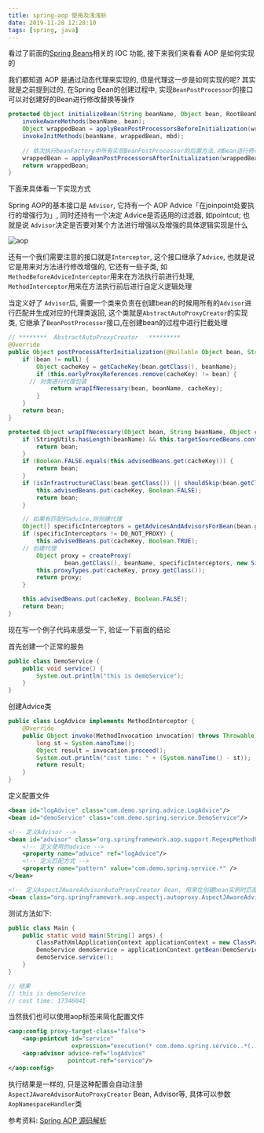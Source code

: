 ```yaml
---
title: spring-aop 使用及浅浅析
date: 2019-11-28 12:28:10
tags: [spring, java]
---
```




看过了前面的[Spring Beans](tags/spring/)相关的 IOC 功能, 接下来我们来看看 AOP 是如何实现的

我们都知道 AOP 是通过动态代理来实现的, 但是代理这一步是如何实现的呢? 其实就是之前提到过的, 在Spring Bean的创建过程中, 实现`BeanPostProcessor`的接口可以对创建好的Bean进行修改替换等操作

```java
protected Object initializeBean(String beanName, Object bean, RootBeanDefinition mbd) {
    invokeAwareMethods(beanName, bean);
    Object wrappedBean = applyBeanPostProcessorsBeforeInitialization(wrappedBean, beanName);
    invokeInitMethods(beanName, wrappedBean, mbd);
  
    // 依次执行beanFactory中所有实现BeanPostProcessor的后置方法,对Bean进行修改(*AOP创建返回代理处*)
    wrappedBean = applyBeanPostProcessorsAfterInitialization(wrappedBean, beanName);
    return wrappedBean;
}
```

<!-- more -->

下面来具体看一下实现方式

Spring AOP的基本接口是 `Advisor`, 它持有一个 AOP Advice「在joinpoint处要执行的增强行为」, 同时还持有一个决定 Advice是否适用的过滤器, 如pointcut;  也就是说 `Advisor`决定是否要对某个方法进行增强以及增强的具体逻辑实现是什么

![aop](images/aop.jpg)

还有一个我们需要注意的接口就是`Interceptor`, 这个接口继承了`Advice`, 也就是说它是用来对方法进行修改增强的, 它还有一些子类, 如`MethodBeforeAdviceInterceptor`用来在方法执行前进行处理, `MethodInterceptor`用来在方法执行前后进行自定义逻辑处理



当定义好了 `Advisor`后, 需要一个类来负责在创建bean的时候用所有的`Advisor`进行匹配并生成对应的代理类返回, 这个类就是`AbstractAutoProxyCreator`的实现类, 它继承了`BeanPostProcessor`接口,在创建bean的过程中进行拦截处理

```java
// ********  AbstractAutoProxyCreator   *********
@Override
public Object postProcessAfterInitialization(@Nullable Object bean, String beanName) {
	if (bean != null) {
		Object cacheKey = getCacheKey(bean.getClass(), beanName);
		if (this.earlyProxyReferences.remove(cacheKey) != bean) {
      // 对类进行代理包装
			return wrapIfNecessary(bean, beanName, cacheKey);
		}
	}
	return bean;
}

protected Object wrapIfNecessary(Object bean, String beanName, Object cacheKey) {
	if (StringUtils.hasLength(beanName) && this.targetSourcedBeans.contains(beanName)) {
		return bean;
	}
	if (Boolean.FALSE.equals(this.advisedBeans.get(cacheKey))) {
		return bean;
	}
	if (isInfrastructureClass(bean.getClass()) || shouldSkip(bean.getClass(), beanName)) {
		this.advisedBeans.put(cacheKey, Boolean.FALSE);
		return bean;
	}

	// 如果有匹配的advice,则创建代理
	Object[] specificInterceptors = getAdvicesAndAdvisorsForBean(bean.getClass(), beanName, null);
	if (specificInterceptors != DO_NOT_PROXY) {
		this.advisedBeans.put(cacheKey, Boolean.TRUE);
    // 创建代理
		Object proxy = createProxy(
				bean.getClass(), beanName, specificInterceptors, new SingletonTargetSource(bean));
		this.proxyTypes.put(cacheKey, proxy.getClass());
		return proxy;
	}

	this.advisedBeans.put(cacheKey, Boolean.FALSE);
	return bean;
}

```



现在写一个例子代码来感受一下, 验证一下前面的结论

首先创建一个正常的服务

```java
public class DemoService {
    public void service() {
        System.out.println("this is demoService");
    }
}
```

创建Advice类

```java
public class LogAdvice implements MethodInterceptor {
    @Override
    public Object invoke(MethodInvocation invocation) throws Throwable {
        long st = System.nanoTime();
        Object result = invocation.proceed();
        System.out.println("cost time: " + (System.nanoTime() - st));
        return result;
    }
}
```

定义配置文件

```xml
<bean id="logAdvice" class="com.demo.spring.advice.LogAdvice"/>
<bean id="demoService" class="com.demo.spring.service.DemoService"/>

<!-- 定义Advisor -->
<bean id="advisor" class="org.springframework.aop.support.RegexpMethodPointcutAdvisor">
    <!-- 定义使用的advice -->
    <property name="advice" ref="logAdvice"/>
    <!-- 定义匹配方式 -->
    <property name="pattern" value="com.demo.spring.service.*" />
</bean>

<!-- 定义AspectJAwareAdvisorAutoProxyCreator Bean, 用来在创建bean实例时匹配生成代理类 -->
<bean class="org.springframework.aop.aspectj.autoproxy.AspectJAwareAdvisorAutoProxyCreator"/>
```

测试方法如下:

```java
public class Main {
    public static void main(String[] args) {
        ClassPathXmlApplicationContext applicationContext = new ClassPathXmlApplicationContext("spring.xml");
        DemoService demoService = applicationContext.getBean(DemoService.class);
        demoService.service();
    }
}

// 结果
// this is demoService
// cost time: 17346041
```



当然我们也可以使用aop标签来简化配置文件

```xml
<aop:config proxy-target-class="false">
    <aop:pointcut id="service"
                  expression="execution(* com.demo.spring.service..*(..)))"/>
    <aop:advisor advice-ref="logAdvice"
                 pointcut-ref="service"/>
</aop:config>
```

执行结果是一样的, 只是这种配置会自动注册`AspectJAwareAdvisorAutoProxyCreator` Bean, Advisor等, 具体可以参数 `AopNamespaceHandler`类



参考资料: [Spring AOP 源码解析](https://www.javadoop.com/post/spring-aop-source)



